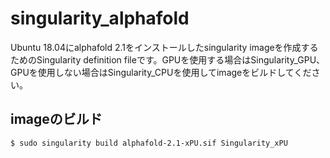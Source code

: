 # singularity_alphafold
Ubuntu 18.04にalphafold 2.1をインストールしたsingularity imageを作成するためのSingularity definition fileです。GPUを使用する場合はSingularity_GPU、GPUを使用しない場合はSingularity_CPUを使用してimageをビルドしてください。
## imageのビルド
```
$ sudo singularity build alphafold-2.1-xPU.sif Singularity_xPU
```
